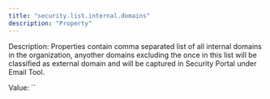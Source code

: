 ```yaml
---
title: "security.list.internal.domains"
description: "Property"
---
```


Description: Properties contain comma separated list of all internal domains in the organization, anyother domains excluding the once in this list will be classified as external domain and will be captured in Security Portal under Email Tool.

Value: ``